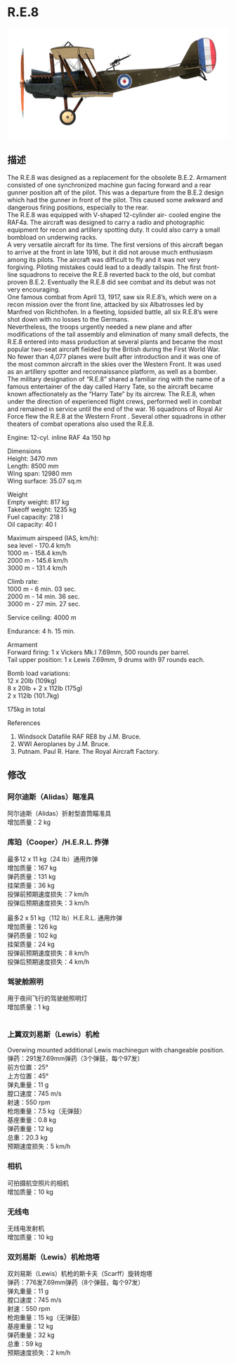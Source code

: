 # R.E.8  
  
![re8](../images/re8.png)  
  
## 描述  
  
The R.E.8 was designed as a replacement for the obsolete B.E.2. Armament consisted of one synchronized machine gun facing forward and a rear gunner position aft of the pilot. This was a departure from the B.E.2 design which had the gunner in front of the pilot. This caused some awkward and dangerous firing positions, especially to the rear.  
The R.E.8 was equipped with V-shaped 12-cylinder air- cooled engine the RAF4a. The aircraft was designed to carry a radio and photographic equipment for recon and artillery spotting duty. It could also carry a small bombload on underwing racks.  
A very versatile aircraft for its time. The first versions of this aircraft began to arrive at the front in late 1916, but it did not arouse much enthusiasm among its pilots. The aircraft was difficult to fly and it was not very forgiving. Piloting mistakes could lead to a deadly tailspin. The first front-line squadrons to receive the R.E.8 reverted back to the old, but combat proven B.E.2. Eventually the R.E.8 did see combat and its debut was not very encouraging.  
One famous combat from April 13, 1917, saw six R.E.8’s, which were on a recon mission over the front line, attacked by six Albatrosses led by Manfred von Richthofen. In a fleeting, lopsided battle, all six R.E.8’s were shot down with no losses to the Germans.  
Nevertheless, the troops urgently needed a new plane and after modifications of the tail assembly and elimination of many small defects, the R.E.8 entered into mass production at several plants and became the most popular two-seat aircraft fielded by the British during the First World War. No fewer than 4,077 planes were built after introduction and it was one of the most common aircraft in the skies over the Western Front. It was used as an artillery spotter and reconnaissance platform, as well as a bomber.  
The military designation of “R.E.8” shared a familiar ring with the name of a famous entertainer of the day called Harry Tate, so the aircraft became known affectionately as the “Harry Tate” by its aircrew. The R.E.8, when under the direction of experienced flight crews, performed well in combat and remained in service until the end of the war. 16 squadrons of Royal Air Force flew the R.E.8 at the Western Front . Several other squadrons in other theaters of combat operations also used the R.E.8.  
  
Engine: 12-cyl. inline RAF 4a 150 hp  
  
Dimensions  
Height: 3470 mm  
Length: 8500 mm  
Wing span: 12980 mm  
Wing surface: 35.07 sq.m  
  
Weight  
Empty weight: 817 kg  
Takeoff weight: 1235 kg  
Fuel capacity: 218 l  
Oil capacity: 40 l  
  
Maximum airspeed (IAS, km/h):  
sea level - 170.4 km/h  
1000 m - 158.4 km/h  
2000 m - 145.6 km/h  
3000 m - 131.4 km/h  
  
Climb rate:  
1000 m -  6 min. 03 sec.  
2000 m - 14 min. 36 sec.  
3000 m - 27 min. 27 sec.  
  
Service ceiling: 4000 m  
  
Endurance: 4 h. 15 min.  
  
Armament  
Forward firing:  1 x Vickers Mk.I 7.69mm, 500 rounds per barrel.  
Tail upper position:  1 x Lewis 7.69mm, 9 drums with 97 rounds each.  
  
Bomb load variations:  
12 x 20lb (109kg)  
 8 x 20lb + 2 x 112lb (175g)  
 2 x 112lb (101.7kg)  
  
175kg in total  
  
References  
1) Windsock Datafile RAF RE8 by J.M. Bruce.  
2) WWI Aeroplanes by J.M. Bruce.  
3) Putnam. Paul R. Hare. The Royal Aircraft Factory.  
  
## 修改  
  
  
### 阿尔迪斯（Alidas）瞄准具  
  
阿尔迪斯（Alidas）折射型直筒瞄准具  
增加质量：2 kg  
  
  
### 库珀（Cooper）/H.E.R.L. 炸弹  
  
最多12 x 11 kg（24 lb）通用炸弹  
增加质量：167 kg  
弹药质量：131 kg  
挂架质量：36 kg  
投弹前预期速度损失：7 km/h  
投弹后预期速度损失：3 km/h  
  
最多2 x 51 kg（112 lb）H.E.R.L. 通用炸弹  
增加质量：126 kg  
弹药质量：102 kg  
挂架质量：24 kg  
投弹前预期速度损失：8 km/h  
投弹后预期速度损失：4 km/h  ﻿
  
### 驾驶舱照明  
  
用于夜间飞行的驾驶舱照明灯  
增加质量：1 kg  
  ﻿
  
### 上翼双刘易斯（Lewis）机枪  
  
Overwing mounted additional Lewis machinegun with changeable position.  
弹药：291发7.69mm弹药（3个弹鼓，每个97发）  
前方位置：25°  
上方位置：45°  
弹丸重量：11 g  
膛口速度：745 m/s  
射速：550 rpm  
枪炮重量：7.5 kg（无弹鼓）  
基座重量：0.8 kg  
弹药重量：12 kg  
总重：20.3 kg  
预期速度损失：5 km/h  
  
### 相机  
  
可拍摄航空照片的相机  
增加质量：10 kg  
  
  
### 无线电  
  
无线电发射机  
增加质量：10 kg  ﻿
  
### 双刘易斯（Lewis）机枪炮塔  
  
双刘易斯（Lewis）机枪的斯卡夫（Scarff）旋转炮塔  
弹药：776发7.69mm弹药（8个弹鼓，每个97发）  
弹丸重量：11 g  
膛口速度：745 m/s  
射速：550 rpm  
枪炮重量：15 kg（无弹鼓）  
基座重量：12 kg  
弹药重量：32 kg  
总重：59 kg  
预期速度损失：2 km/h  